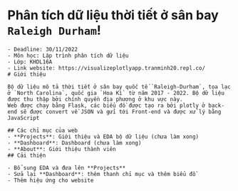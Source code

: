 # Phân tích dữ liệu thời tiết ở sân bay `Raleigh Durham`!
	- Deadline: 30/11/2022
	- Môn học: Lập trình phân tích dữ liệu
	- Lớp: KHDL16A
	- Link website: https://visualizeplotlyapp.tranminh20.repl.co/
	# Giới thiệu

	Bộ dữ liệu mô tả thời tiết ở sân bay quốc tế `Raleigh-Durham`, tọa lạc ở `North Carolina`, quốc gia `Hoa Kì` từ năm 2017 - 2022. Bộ dữ liệu được thu thập bởi chính quyền địa phương ở khu vực này. 
	Web được chạy bằng Flask, các biểu đồ được tạo ra bởi plotly ở back-end sẽ được convert về JSON và gửi tới Front-end và được xử lý bằng JavaScript

	## Các chỉ mục của web
	- **Projects**: Giới thiệu và EDA bộ dữ liệu (chưa làm xong)
	- **Dashboard**: Dashboard (chưa làm xong)
	- **About**: Giới thiệu thành viên
	## Cải thiện

	- Bổ sung EDA và đưa lên **Projects**
	- Sửa lại **Dashboard**: thêm thanh chỉ mục và thêm biểu đồ
	- Thêm hiệu ứng cho website

